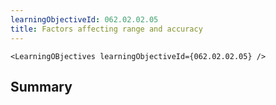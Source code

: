 ```yaml
---
learningObjectiveId: 062.02.02.05
title: Factors affecting range and accuracy
---
```


```tsx eval
<LearningOBjectives learningObjectiveId={062.02.02.05} />
```

## Summary
